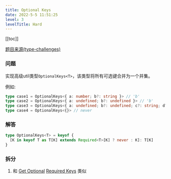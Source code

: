 ```yaml
---
title: Optional Keys 
date: 2022-5-5 11:51:25
level: 3
levelTitle: Hard
---
```


[[toc]]

[题目来源(type-challenges)](https://github.com/type-challenges/type-challenges/blob/main/questions/00090-hard-optional-keys/README.zh-CN.md)

### 问题

实现高级util类型`OptionalKeys<T>`，该类型将所有可选键合并为一个并集。

例如: 

```typescript
type case1 = OptionalKeys<{ a: number; b?: string }> // 'b'
type case2 = OptionalKeys<{ a: undefined; b?: undefined }> // 'b'
type case3 = OptionalKeys<{ a: undefined; b?: undefined; c?: string; d?: null }> // 'b' | 'c' | 'd'
type case4 = OptionalKeys<{}> // never
```

### 解答

```typescript
type OptionalKeys<T> = keyof {
  [K in keyof T as T[K] extends Required<T>[K] ? never : K]: T[K]
}
```

### 拆分
1. 和 [Get Optional](/projects/challenges/typescript/hard-4) [Required Keys](/projects/challenges/typescript/hard-5) 类似

